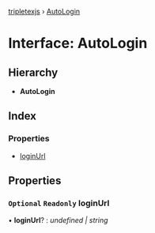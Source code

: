[tripletexjs](../README.md) › [AutoLogin](autologin.md)

# Interface: AutoLogin

## Hierarchy

* **AutoLogin**

## Index

### Properties

* [loginUrl](autologin.md#optional-readonly-loginurl)

## Properties

### `Optional` `Readonly` loginUrl

• **loginUrl**? : *undefined | string*
